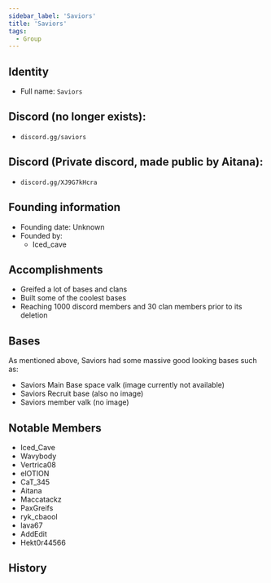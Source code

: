 ```yaml
---
sidebar_label: 'Saviors'
title: 'Saviors'
tags:
  - Group
---
```

## Identity
* Full name: `Saviors` 
## Discord (no longer exists):
* `discord.gg/saviors`
## Discord (Private discord, made public by Aitana):
* `discord.gg/XJ9G7kHcra`
## Founding information
* Founding date: Unknown
* Founded by: 
  * Iced_cave
## Accomplishments
- Greifed a lot of bases and clans
- Built some of the coolest bases
- Reaching 1000 discord members and 30 clan members prior to its deletion

## Bases
As mentioned above, Saviors had some massive good looking bases such as:
- Saviors Main Base space valk (image currently not available)
- Saviors Recruit base (also no image)
- Saviors member valk (no image)
## Notable Members
- Iced_Cave
- Wavybody
- Vertrica08
- elOTION
- CaT_345
- Aitana
- Maccatackz
- PaxGreifs
- ryk_cbaool
- lava67
- AddEdit
- Hekt0r44566
## History

  
